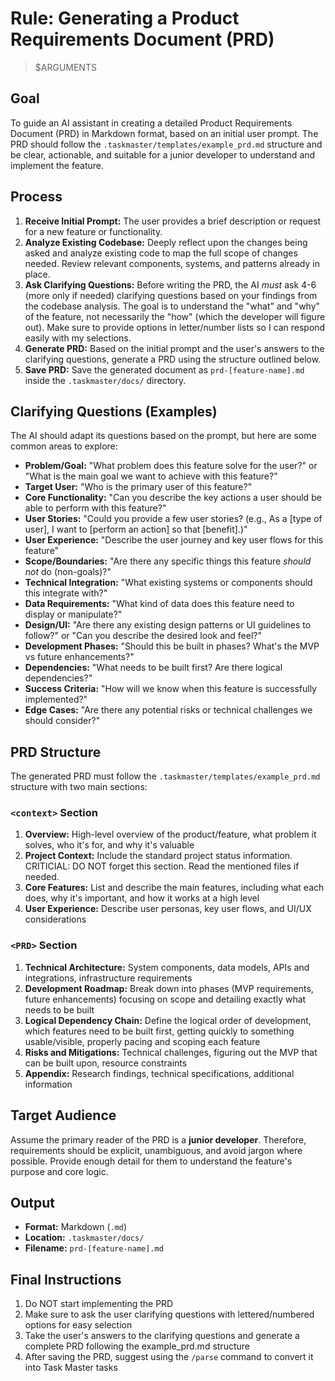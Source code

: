 # Rule: Generating a Product Requirements Document (PRD)

> $ARGUMENTS

## Goal

To guide an AI assistant in creating a detailed Product Requirements Document (PRD) in Markdown format, based on an initial user prompt. The PRD should follow the `.taskmaster/templates/example_prd.md` structure and be clear, actionable, and suitable for a junior developer to understand and implement the feature.

## Process

1. **Receive Initial Prompt:** The user provides a brief description or request for a new feature or functionality.
2. **Analyze Existing Codebase:** Deeply reflect upon the changes being asked and analyze existing code to map the full scope of changes needed. Review relevant components, systems, and patterns already in place.
3. **Ask Clarifying Questions:** Before writing the PRD, the AI _must_ ask 4-6 (more only if needed) clarifying questions based on your findings from the codebase analysis. The goal is to understand the "what" and "why" of the feature, not necessarily the "how" (which the developer will figure out). Make sure to provide options in letter/number lists so I can respond easily with my selections.
4. **Generate PRD:** Based on the initial prompt and the user's answers to the clarifying questions, generate a PRD using the structure outlined below.
5. **Save PRD:** Save the generated document as `prd-[feature-name].md` inside the `.taskmaster/docs/` directory.

## Clarifying Questions (Examples)

The AI should adapt its questions based on the prompt, but here are some common areas to explore:

- **Problem/Goal:** "What problem does this feature solve for the user?" or "What is the main goal we want to achieve with this feature?"
- **Target User:** "Who is the primary user of this feature?"
- **Core Functionality:** "Can you describe the key actions a user should be able to perform with this feature?"
- **User Stories:** "Could you provide a few user stories? (e.g., As a [type of user], I want to [perform an action] so that [benefit].)"
- **User Experience:** "Describe the user journey and key user flows for this feature"
- **Scope/Boundaries:** "Are there any specific things this feature _should not_ do (non-goals)?"
- **Technical Integration:** "What existing systems or components should this integrate with?"
- **Data Requirements:** "What kind of data does this feature need to display or manipulate?"
- **Design/UI:** "Are there any existing design patterns or UI guidelines to follow?" or "Can you describe the desired look and feel?"
- **Development Phases:** "Should this be built in phases? What's the MVP vs future enhancements?"
- **Dependencies:** "What needs to be built first? Are there logical dependencies?"
- **Success Criteria:** "How will we know when this feature is successfully implemented?"
- **Edge Cases:** "Are there any potential risks or technical challenges we should consider?"

## PRD Structure

The generated PRD must follow the `.taskmaster/templates/example_prd.md` structure with two main sections:

### `<context>` Section

1. **Overview:** High-level overview of the product/feature, what problem it solves, who it's for, and why it's valuable
2. **Project Context:** Include the standard project status information. CRITICIAL: DO NOT forget this section. Read the mentioned files if needed.
3. **Core Features:** List and describe the main features, including what each does, why it's important, and how it works at a high level
4. **User Experience:** Describe user personas, key user flows, and UI/UX considerations

### `<PRD>` Section

1. **Technical Architecture:** System components, data models, APIs and integrations, infrastructure requirements
2. **Development Roadmap:** Break down into phases (MVP requirements, future enhancements) focusing on scope and detailing exactly what needs to be built
3. **Logical Dependency Chain:** Define the logical order of development, which features need to be built first, getting quickly to something usable/visible, properly pacing and scoping each feature
4. **Risks and Mitigations:** Technical challenges, figuring out the MVP that can be built upon, resource constraints
5. **Appendix:** Research findings, technical specifications, additional information

## Target Audience

Assume the primary reader of the PRD is a **junior developer**. Therefore, requirements should be explicit, unambiguous, and avoid jargon where possible. Provide enough detail for them to understand the feature's purpose and core logic.

## Output

- **Format:** Markdown (`.md`)
- **Location:** `.taskmaster/docs/`
- **Filename:** `prd-[feature-name].md`

## Final Instructions

1. Do NOT start implementing the PRD
2. Make sure to ask the user clarifying questions with lettered/numbered options for easy selection
3. Take the user's answers to the clarifying questions and generate a complete PRD following the example_prd.md structure
4. After saving the PRD, suggest using the `/parse` command to convert it into Task Master tasks
